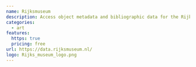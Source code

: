 ```yaml
---
name: Rijksmuseum
description: Access object metadata and bibliographic data for the Rijksmuseum collection.
categories:
  - art
features:
  https: true
  pricing: free
url: https://data.rijksmuseum.nl/
logo: Rijks_museum_logo.png
---
```

